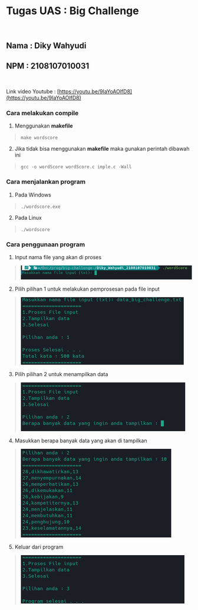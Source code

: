 # Tugas UAS : Big Challenge
<br>

## Nama : Diky Wahyudi
## NPM  : 2108107010031

<br>

Link video Youtube : [https://youtu.be/9IaYoAOlfD8](https://youtu.be/9IaYoAOlfD8)

### Cara melakukan compile

1. Menggunakan <b>makefile</b>
> `make wordscore`

2. Jika tidak bisa menggunakan <b>makefile</b> maka gunakan perintah dibawah ini
> `gcc -o wordScore wordScore.c imple.c -Wall`

### Cara menjalankan program
1. Pada Windows
> `./wordscore.exe`

2. Pada Linux
> `./wordscore`

### Cara penggunaan program

1. Input nama file yang akan di proses
> ![input nama file](img/0.png)

2. Pilih pilihan 1 untuk melakukan pemprosesan pada file input
> ![pilihan 1](img/1.png)

3. Pilih pilihan 2 untuk menampilkan data
> ![pilihan 2](img/2.png)

4. Masukkan berapa banyak data yang akan di tampilkan
> ![masukkan banyak data yang akan ditampilkan](img/3.png)

5. Keluar dari program
> ![keluar dari program](img/4.png)
